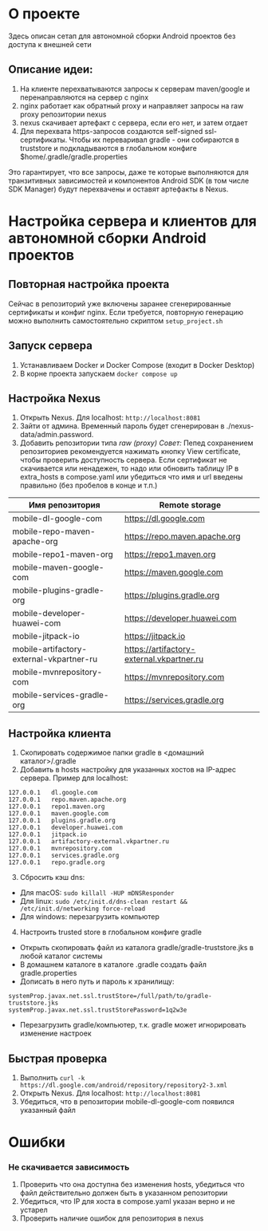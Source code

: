 # О проекте
Здесь описан сетап для автономной сборки Android проектов без доступа к внешней сети

## Описание идеи:
1. На клиенте перехватываются запросы к серверам maven/google и перенаправляются на сервер с nginx
2. nginx работает как обратный proxy и направляет запросы на raw proxy репозитории nexus
3. nexus скачивает артефакт с сервера, если его нет, и затем отдает
4. Для перехвата https-запросов создаются self-signed ssl-сертификаты. Чтобы их переваривал gradle - они собираются в truststore и подкладываются в глобальном конфиге $home/.gradle/gradle.properties

Это гарантирует, что все запросы, даже те которые выполняются для транзитивных зависимостей и компонентов Android SDK (в том числе SDK Manager) будут перехвачены и оставят артефакты в Nexus.

# Настройка сервера и клиентов для автономной сборки Android проектов

## Повторная настройка проекта
Сейчас в репозиторий уже включены заранее сгенерированные сертификаты и конфиг nginx.
Если требуется, повторную генерацию можно выполнить самостоятельно скриптом ```setup_project.sh```

## Запуск сервера
1. Устанавливаем Docker и Docker Compose (входит в Docker Desktop)
2. В корне проекта запускаем ```docker compose up```

## Настройка Nexus
1. Открыть Nexus. Для localhost: ```http://localhost:8081```
2. Зайти от админа. Временный пароль будет сгенерирован в ./nexus-data/admin.password.
3. Добавить репозитории типа *raw (proxy)*
*Совет:* Пепед сохранением репозиториев рекомендуется нажимать кнопку View certificate, чтобы проверить доступность сервера. Если сертификат не скачивается или ненадежен, то надо или обновить таблицу IP в extra_hosts в compose.yaml или убедиться что имя и url введены правильно (без пробелов в конце и т.п.)

|Имя репозитория                         | Remote storage                           |
|----------------------------------------|------------------------------------------|
|mobile-dl-google-com                    | https://dl.google.com                    |
|mobile-repo-maven-apache-org            | https://repo.maven.apache.org            |
|mobile-repo1-maven-org                  | https://repo1.maven.org                  |
|mobile-maven-google-com                 | https://maven.google.com                 |
|mobile-plugins-gradle-org               | https://plugins.gradle.org               |
|mobile-developer-huawei-com             | https://developer.huawei.com             |
|mobile-jitpack-io                       | https://jitpack.io                       |
|mobile-artifactory-external-vkpartner-ru| https://artifactory-external.vkpartner.ru|
|mobile-mvnrepository-com                | https://mvnrepository.com                |
|mobile-services-gradle-org              | https://services.gradle.org              |

## Настройка клиента
1. Скопировать содержимое папки gradle в <домашний каталог>/.gradle
2. Добавить в hosts настройку для указанных хостов на IP-адрес сервера.
Пример для localhost:
```
127.0.0.1   dl.google.com
127.0.0.1   repo.maven.apache.org
127.0.0.1   repo1.maven.org
127.0.0.1   maven.google.com
127.0.0.1   plugins.gradle.org
127.0.0.1   developer.huawei.com
127.0.0.1   jitpack.io
127.0.0.1   artifactory-external.vkpartner.ru
127.0.0.1   mvnrepository.com
127.0.0.1   services.gradle.org
127.0.0.1   repo.gradle.org
```
3. Сбросить кэш dns:
- Для macOS: ```sudo killall -HUP mDNSResponder```
- Для linux: ```sudo /etc/init.d/dns-clean restart && /etc/init.d/networking force-reload```
- Для windows: перезагрузить компьютер

4. Настроить trusted store в глобальном конфиге gradle
- Открыть скопировать файл из каталога gradle/gradle-truststore.jks в любой каталог системы
- В домашнем каталоге в каталоге .gradle создать файл gradle.properties
- Дописать в него путь и пароль к хранилищу:
```
systemProp.javax.net.ssl.trustStore=/full/path/to/gradle-truststore.jks
systemProp.javax.net.ssl.trustStorePassword=1q2w3e
```
- Перезагрузить gradle/компьютер, т.к. gradle может игнорировать изменение настроек

## Быстрая проверка
1. Выполнить ```curl -k https://dl.google.com/android/repository/repository2-3.xml```
2. Открыть Nexus. Для localhost: ```http://localhost:8081```
3. Убедиться, что в репозитории mobile-dl-google-com появился указанный файл

# Ошибки
### Не скачивается зависимость
1. Проверить что она доступна без изменения hosts, убедиться что файл действительно должен быть в указанном репозитории
2. Убедиться, что IP для хоста в compose.yaml указан верно и не устарел
3. Проверить наличие ошибок для репозитория в nexus